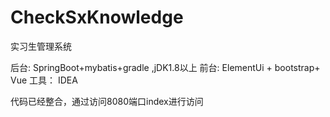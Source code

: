 # CheckSxKnowledge
实习生管理系统

后台:
  SpringBoot+mybatis+gradle ,jDK1.8以上
前台:
  ElementUi + bootstrap+ Vue
工具：
  IDEA

代码已经整合，通过访问8080端口index进行访问


